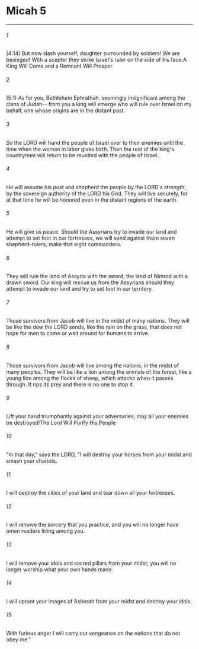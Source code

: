 # Micah 5
***



###### 1 
(4:14) But now slash yourself, daughter surrounded by soldiers! We are besieged! With a scepter they strike Israel's ruler on the side of his face.A King Will Come and a Remnant Will Prosper 

###### 2 
(5:1) As for you, Bethlehem Ephrathah, seemingly insignificant among the clans of Judah-- from you a king will emerge who will rule over Israel on my behalf, one whose origins are in the distant past. 

###### 3 
So the LORD will hand the people of Israel over to their enemies until the time when the woman in labor gives birth. Then the rest of the king's countrymen will return to be reunited with the people of Israel. 

###### 4 
He will assume his post and shepherd the people by the LORD's strength, by the sovereign authority of the LORD his God. They will live securely, for at that time he will be honored even in the distant regions of the earth. 

###### 5 
He will give us peace. Should the Assyrians try to invade our land and attempt to set foot in our fortresses, we will send against them seven shepherd-rulers, make that eight commanders. 

###### 6 
They will rule the land of Assyria with the sword, the land of Nimrod with a drawn sword. Our king will rescue us from the Assyrians should they attempt to invade our land and try to set foot in our territory. 

###### 7 
Those survivors from Jacob will live in the midst of many nations. They will be like the dew the LORD sends, like the rain on the grass, that does not hope for men to come or wait around for humans to arrive. 

###### 8 
Those survivors from Jacob will live among the nations, in the midst of many peoples. They will be like a lion among the animals of the forest, like a young lion among the flocks of sheep, which attacks when it passes through. It rips its prey and there is no one to stop it. 

###### 9 
Lift your hand triumphantly against your adversaries; may all your enemies be destroyed!The Lord Will Purify His People 

###### 10 
"In that day," says the LORD, "I will destroy your horses from your midst and smash your chariots. 

###### 11 
I will destroy the cities of your land and tear down all your fortresses. 

###### 12 
I will remove the sorcery that you practice, and you will no longer have omen readers living among you. 

###### 13 
I will remove your idols and sacred pillars from your midst; you will no longer worship what your own hands made. 

###### 14 
I will uproot your images of Asherah from your midst and destroy your idols. 

###### 15 
With furious anger I will carry out vengeance on the nations that do not obey me."
